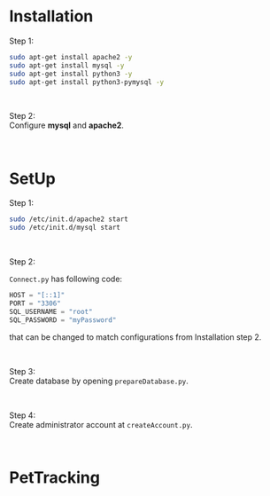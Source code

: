 # Installation

Step 1:  
```bash
sudo apt-get install apache2 -y
sudo apt-get install mysql -y
sudo apt-get install python3 -y
sudo apt-get install python3-pymysql -y
```

&nbsp;

Step 2:  
Configure **mysql** and **apache2**.

&nbsp;
&nbsp;
&nbsp;

# SetUp

Step 1:  
```bash
sudo /etc/init.d/apache2 start
sudo /etc/init.d/mysql start
```

&nbsp;

Step 2:  

`Connect.py` has following code:  
```py
HOST = "[::1]"
PORT = "3306"
SQL_USERNAME = "root"
SQL_PASSWORD = "myPassword"
```  
that can be changed to match configurations from Installation step 2.

&nbsp;


Step 3:  
Create database by opening `prepareDatabase.py`.

&nbsp;

Step 4:  
Create administrator account at `createAccount.py`.

&nbsp;
&nbsp;
&nbsp;

# PetTracking
